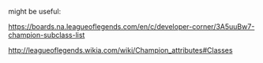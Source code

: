might be useful:

https://boards.na.leagueoflegends.com/en/c/developer-corner/3A5uuBw7-champion-subclass-list

http://leagueoflegends.wikia.com/wiki/Champion_attributes#Classes